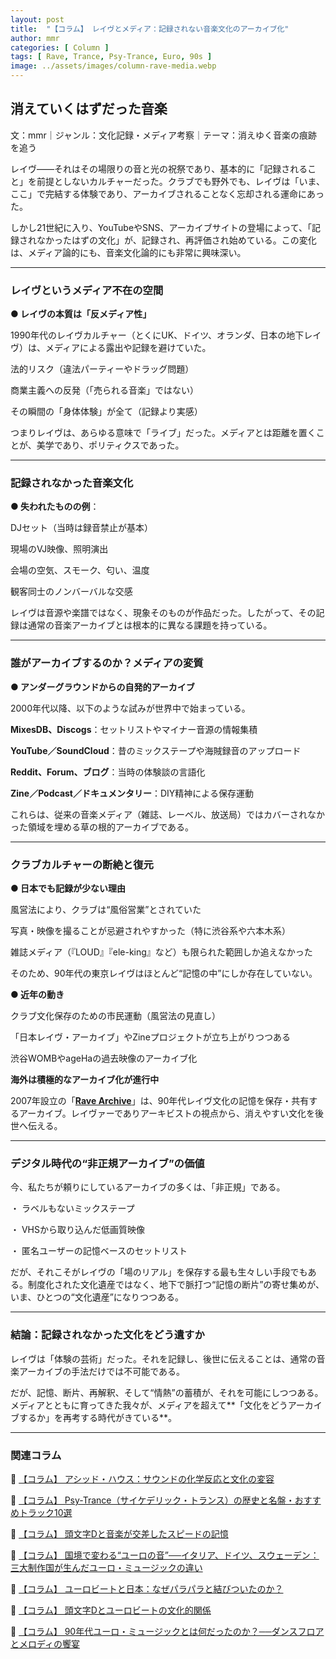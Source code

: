 ```yaml
---
layout: post
title:  "【コラム】 レイヴとメディア：記録されない音楽文化のアーカイブ化"
author: mmr
categories: [ Column ]
tags: [ Rave, Trance, Psy-Trance, Euro, 90s ]
image: ../assets/images/column-rave-media.webp
---
```



## 消えていくはずだった音楽

文：mmr｜ジャンル：文化記録・メディア考察｜テーマ：消えゆく音楽の痕跡を追う

レイヴ——それはその場限りの音と光の祝祭であり、基本的に「記録されること」を前提としないカルチャーだった。クラブでも野外でも、レイヴは「いま、ここ」で完結する体験であり、アーカイブされることなく忘却される運命にあった。

しかし21世紀に入り、YouTubeやSNS、アーカイブサイトの登場によって、「記録されなかったはずの文化」が、記録され、再評価され始めている。この変化は、メディア論的にも、音楽文化論的にも非常に興味深い。

---


<style type="text/css">

table, td, th {
border: 2px #111 solid;
width: auto;
padding: 10px; 
}
th {
background-color: #111;
color: #fff;
}
</style>


### レイヴというメディア不在の空間

**● レイヴの本質は「反メディア性」**

1990年代のレイヴカルチャー（とくにUK、ドイツ、オランダ、日本の地下レイヴ）は、メディアによる露出や記録を避けていた。

法的リスク（違法パーティーやドラッグ問題）

商業主義への反発（「売られる音楽」ではない）

その瞬間の「身体体験」が全て（記録より実感）

つまりレイヴは、あらゆる意味で「ライブ」だった。メディアとは距離を置くことが、美学であり、ポリティクスであった。

---


### 記録されなかった音楽文化

**● 失われたものの例**：

DJセット（当時は録音禁止が基本）

現場のVJ映像、照明演出

会場の空気、スモーク、匂い、温度

観客同士のノンバーバルな交感

レイヴは音源や楽譜ではなく、現象そのものが作品だった。したがって、その記録は通常の音楽アーカイブとは根本的に異なる課題を持っている。

---


### 誰がアーカイブするのか？メディアの変質

**● アンダーグラウンドからの自発的アーカイブ**

2000年代以降、以下のような試みが世界中で始まっている。

**MixesDB、Discogs**：セットリストやマイナー音源の情報集積

**YouTube／SoundCloud**：昔のミックステープや海賊録音のアップロード

**Reddit、Forum、ブログ**：当時の体験談の言語化

**Zine／Podcast／ドキュメンタリー**：DIY精神による保存運動

これらは、従来の音楽メディア（雑誌、レーベル、放送局）ではカバーされなかった領域を埋める草の根的アーカイブである。

---


### クラブカルチャーの断絶と復元

**● 日本でも記録が少ない理由**

風営法により、クラブは“風俗営業”とされていた

写真・映像を撮ることが忌避されやすかった（特に渋谷系や六本木系）

雑誌メディア（『LOUD』『ele-king』など）も限られた範囲しか追えなかった

そのため、90年代の東京レイヴはほとんど“記憶の中”にしか存在していない。

**● 近年の動き**

クラブ文化保存のための市民運動（風営法の見直し）

「日本レイヴ・アーカイブ」やZineプロジェクトが立ち上がりつつある

渋谷WOMBやageHaの過去映像のアーカイブ化

**海外は積極的なアーカイブ化が進行中**

2007年設立の「[**Rave Archive**](https://ravearchive.com)」は、90年代レイヴ文化の記憶を保存・共有するアーカイブ。レイヴァーでありアーキビストの視点から、消えやすい文化を後世へ伝える。



---


### デジタル時代の“非正規アーカイブ”の価値

今、私たちが頼りにしているアーカイブの多くは、「非正規」である。

・ ラベルもないミックステープ

・ VHSから取り込んだ低画質映像

・ 匿名ユーザーの記憶ベースのセットリスト

だが、それこそがレイヴの「場のリアル」を保存する最も生々しい手段でもある。制度化された文化遺産ではなく、地下で脈打つ“記憶の断片”の寄せ集めが、いま、ひとつの“文化遺産”になりつつある。

---


### 結論：記録されなかった文化をどう遺すか

レイヴは「体験の芸術」だった。それを記録し、後世に伝えることは、通常の音楽アーカイブの手法だけでは不可能である。

だが、記憶、断片、再解釈、そして“情熱”の蓄積が、それを可能にしつつある。メディアとともに育ってきた我々が、メディアを超えて**「文化をどうアーカイブするか」を再考する時代がきている**。


---

### 関連コラム


🔗 [【コラム】 アシッド・ハウス：サウンドの化学反応と文化の変容](https://monumental-movement.jp/Column-Acid-House)

🔗 [【コラム】 Psy-Trance（サイケデリック・トランス）の歴史と名盤・おすすめトラック10選](https://monumental-movement.jp/Column-Psy-Trance)

🔗 [【コラム】 頭文字Dと音楽が交差したスピードの記憶](https://monumental-movement.jp/Column-InitialD-Eurobeat2)

🔗 [【コラム】 国境で変わる“ユーロの音”──イタリア、ドイツ、スウェーデン：三大制作国が生んだユーロ・ミュージックの違い](https://monumental-movement.jp/Column-Euro-Sound)

🔗 [【コラム】 ユーロビートと日本：なぜパラパラと結びついたのか？](https://monumental-movement.jp/Column-Parapara-Eurobeat)

🔗 [【コラム】 頭文字Dとユーロビートの文化的関係](https://monumental-movement.jp/Column-InitialD-Eurobeat)

🔗 [【コラム】 90年代ユーロ・ミュージックとは何だったのか？──ダンスフロアとメロディの饗宴](https://monumental-movement.jp/Column-Euro)
